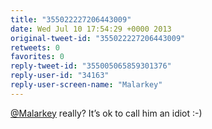 ```yaml
---
title: "355022227206443009"
date: Wed Jul 10 17:54:29 +0000 2013
original-tweet-id: "355022227206443009"
retweets: 0
favorites: 0
reply-tweet-id: "355005065859301376"
reply-user-id: "34163"
reply-user-screen-name: "Malarkey"
---
```

<a href="https://twitter.com/Malarkey">@Malarkey</a> really? It’s ok to call him an idiot :-)
